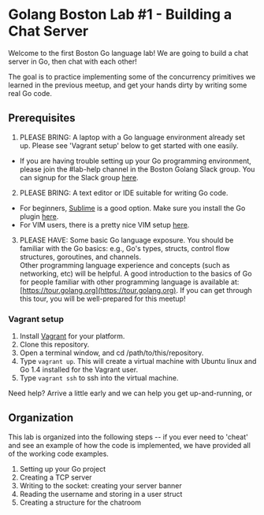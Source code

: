 # Golang Boston Lab #1 - Building a Chat Server

Welcome to the first Boston Go language lab!  We are going to build a chat server in Go, then chat with each other!

The goal is to practice implementing some of the concurrency primitives we learned in the previous meetup, and 
get your hands dirty by writing some real Go code. 

## Prerequisites 

1. PLEASE BRING:  A laptop with a Go language environment already set up. Please see 'Vagrant setup' below to get started with one easily.
  * If you are having trouble setting up your Go programming environment, please join the #lab-help channel in the Boston Golang Slack group. You can signup for the Slack group [here](http://bostongolang-slack-invite.herokuapp.com/).

2. PLEASE BRING: A text editor or IDE suitable for writing Go code.
  * For beginners, [Sublime](http://www.sublimetext.com) is a good option. Make sure you install the Go plugin [here](https://github.com/DisposaBoy/GoSublime).
  * For VIM users, there is a pretty nice VIM setup [here](https://github.com/fatih/vim-go).  

3. PLEASE HAVE:  Some basic Go language exposure.  You should be familiar with the Go basics: e.g., Go's types, structs, control flow structures, goroutines, and channels.   
Other programming language experience and concepts (such as networking, etc) will be helpful. A good introduction to the basics of Go for people familiar with 
other programming language is available at: [https://tour.golang.org](https://tour.golang.org). If you can get through this tour, you will be well-prepared for this meetup!

### Vagrant setup

1. Install [Vagrant](http://www.vagrantup.com/downloads) for your platform.
2. Clone this repository.
3. Open a terminal window, and cd /path/to/this/repository.
4. Type `vagrant up`. This will create a virtual machine with Ubuntu linux and Go 1.4 installed for the Vagrant user.
5. Type `vagrant ssh` to ssh into the virtual machine.  

Need help? Arrive a little early and we can help you get up-and-running, or


## Organization

This lab is organized into the following steps -- if you ever need to 'cheat' and see an example of how the code is
implemented, we have provided all of the working code examples.

1. Setting up your Go project
1. Creating a TCP server
1. Writing to the socket: creating your server banner
1. Reading the username and storing in a user struct 
1. Creating a structure for the chatroom
